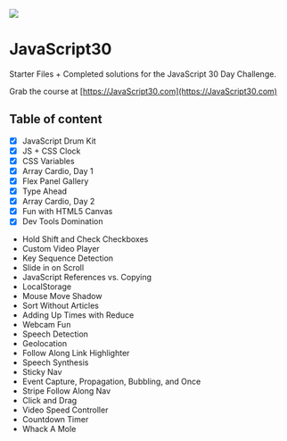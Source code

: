 ![](https://javascript30.com/images/JS3-social-share.png)

# JavaScript30

Starter Files + Completed solutions for the JavaScript 30 Day Challenge.

Grab the course at [https://JavaScript30.com](https://JavaScript30.com)

## Table of content

- [x] JavaScript Drum Kit
- [X] JS + CSS Clock
- [X] CSS Variables
- [X] Array Cardio, Day 1
- [X] Flex Panel Gallery
- [X] Type Ahead
- [X] Array Cardio, Day 2
- [X] Fun with HTML5 Canvas
- [X] Dev Tools Domination
- Hold Shift and Check Checkboxes
- Custom Video Player
- Key Sequence Detection
- Slide in on Scroll
- JavaScript References vs. Copying
- LocalStorage
- Mouse Move Shadow
- Sort Without Articles
- Adding Up Times with Reduce
- Webcam Fun
- Speech Detection
- Geolocation
- Follow Along Link Highlighter
- Speech Synthesis
- Sticky Nav
- Event Capture, Propagation, Bubbling, and Once
- Stripe Follow Along Nav
- Click and Drag
- Video Speed Controller
- Countdown Timer
- Whack A Mole
